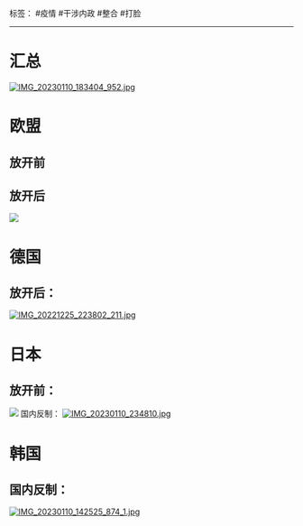 标签： #疫情 #干涉内政 #整合 #打脸 
***

# 汇总
[![IMG_20230110_183404_952.jpg](https://raw.githubusercontent.com/bluntvoice/mypic/main/IMG_20230110_183404_952.jpg)](https://raw.githubusercontent.com/bluntvoice/mypic/main/IMG_20230110_183404_952.jpg)
# 欧盟
## 放开前
## 放开后
![](https://raw.githubusercontent.com/bluntvoice/mypic/main/IMG_20230105_135627_975.jpg)
# 德国
## 放开后：
[![IMG_20221225_223802_211.jpg](https://raw.githubusercontent.com/bluntvoice/mypic/main/IMG_20221225_223802_211.jpg)](https://raw.githubusercontent.com/bluntvoice/mypic/main/IMG_20221225_223802_211.jpg)
# 日本
## 放开前：
![](https://raw.githubusercontent.com/bluntvoice/mypic/main/IMG_20221227_154001_842.jpg)
国内反制：
[![IMG_20230110_234810.jpg](https://raw.githubusercontent.com/bluntvoice/mypic/main/IMG_20230110_234810.jpg)](https://raw.githubusercontent.com/bluntvoice/mypic/main/IMG_20230110_234810.jpg)
# 韩国
## 国内反制：
[![IMG_20230110_142525_874_1.jpg](https://raw.githubusercontent.com/bluntvoice/mypic/main/IMG_20230110_142525_874_1.jpg)](https://raw.githubusercontent.com/bluntvoice/mypic/main/IMG_20230110_142525_874_1.jpg)